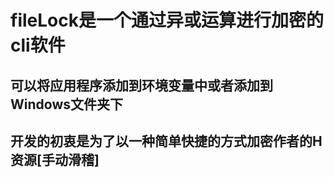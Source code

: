 # fileLock是一个通过异或运算进行加密的cli软件
## 可以将应用程序添加到环境变量中或者添加到Windows文件夹下
## 开发的初衷是为了以一种简单快捷的方式加密作者的H资源[手动滑稽]
